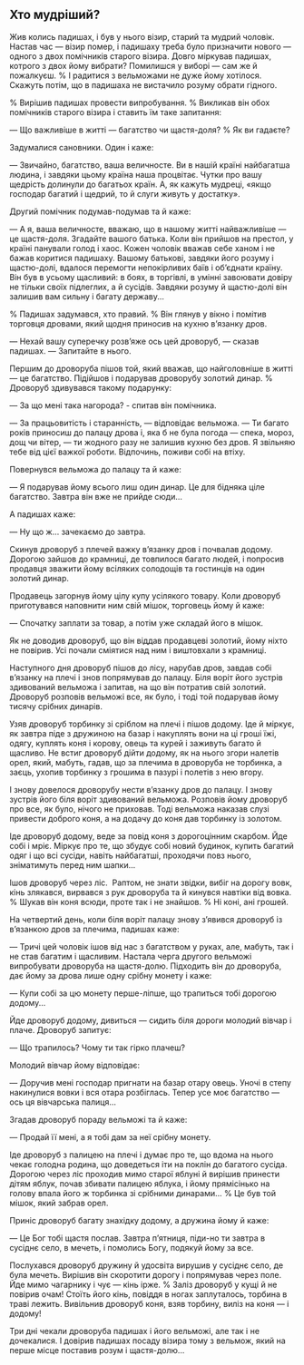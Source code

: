 ## Хто мудріший?

Жив колись падишах, і був у нього візир, старий та мудрий чоловік.
Настав час — візир помер, і падишаху треба було призначити нового — одного з двох помічників старого візира.
Довго міркував падишах, котрого з двох йому вибрати?
Помилишся у виборі — сам же й пожалкуєш.
% І радитися з вельможами не дуже йому хотілося.
Скажуть потім, що в падишаха не вистачило розуму обрати гідного.

% Вирішив падишах провести випробування.
% Викликав він обох помічників старого візира і ставить їм таке запитання:

— Що важливіше в житті — багатство чи щастя-доля?
% Як ви гадаєте?

Задумалися сановники.
Один і каже:

— Звичайно, багатство, ваша величносте.
Ви в нашій країні найбагатша людина, і завдяки цьому країна наша процвітає.
Чутки про вашу щедрість долинули до багатьох країн.
А, як кажуть мудреці, «якщо господар багатий і щедрий, то й слуги живуть у достатку».

Другий помічник подумав-подумав та й каже:

— А я, ваша величносте, вважаю, що в нашому житті найважливіше — це щастя-доля.
Згадайте вашого батька.
Коли він прийшов на престол, у країні панували голод і хаос.
Кожен чоловік вважав себе ханом і не бажав коритися падишаху.
Вашому батькові, завдяки його розуму і щастю-долі, вдалося перемогти непокірливих баїв і об’єднати країну.
Він був в усьому щасливий: в боях, в торгівлі, в умінні завоювати довіру не тільки своїх підлеглих, а й сусідів.
Завдяки розуму й щастю-долі він залишив вам сильну і багату державу...

% Падишах задумався, хто правий.
% Він глянув у вікно і помітив торговця дровами, який щодня приносив на кухню в’язанку дров.

— Нехай вашу суперечку розв’яже ось цей дроворуб, — сказав падишах. — Запитайте в нього.

Першим до дроворуба пішов той, який вважав, що найголовніше в житті — це багатство.
Підійшов і подарував дроворубу золотий динар.
% Дроворуб здивувався такому подарунку:

— За що мені така нагорода? - спитав він помічника.

— За працьовитість і старанність, — відповідає вельможа.
— Ти багато років приносиш до палацу дрова і, яка б не була погода — спека, мороз, дощ чи вітер, — ти жодного разу не залишив кухню без дров.
Я звільняю тебе від цієї важкої роботи.
Відпочинь, поживи собі на втіху.

Повернувся вельможа до палацу та й каже:

— Я подарував йому всього лиш один динар.
Це для бідняка ціле багатство.
Завтра він вже не прийде сюди...

А падишах каже:

— Ну що ж... зачекаємо до завтра.

Скинув дроворуб з плечей важку в’язанку дров і почвалав додому.
Дорогою зайшов до крамниці, де товпилося багато людей, і попросив продавця зважити йому всіляких солодощів та гостинців на один золотий динар.

Продавець загорнув йому цілу купу усілякого товару.
Коли дроворуб приготувався наповнити ним свій мішок, торговець йому й каже:

— Спочатку заплати за товар, а потім уже складай його в мішок.

Як не доводив дроворуб, що він віддав продавцеві золотий, йому ніхто не повірив.
Усі почали сміятися над ним і виштовхали з крамниці.

Наступного дня дроворуб пішов до лісу, нарубав дров, завдав собі в’язанку на плечі і знов попрямував до палацу.
Біля воріт його зустрів здивований вельможа і запитав, на що він потратив свій золотий.
Дроворуб розповів вельможі все, як було, і тоді той подарував йому тисячу срібних динарів.

Узяв дроворуб торбинку зі сріблом на плечі і пішов додому.
Іде й міркує, як завтра піде з дружиною на базар і накуплять вони на ці гроші їжі, одягу, куплять коня і корову, овець та курей і заживуть багато й щасливо.
Не встиг дроворуб дійти додому, як на нього згори налетів орел, який, мабуть, гадав, що за плечима в дроворуба не торбинка, а заєць, ухопив торбинку з грошима в пазурі і полетів з нею вгору.

І знову довелося дроворубу нести в’язанку дров до палацу.
І знову зустрів його біля воріт здивований вельможа.
Розповів йому дроворуб про все, як було, нічого не приховав.
Тоді вельможа наказав слузі привести доброго коня, а на додачу до коня дав торбинку із золотом.

Іде дроворуб додому, веде за повід коня з дорогоцінним скарбом.
Йде собі і мріє.
Міркує про те, що збудує собі новий будинок, купить багатий одяг і що всі сусіди, навіть найбагатші, проходячи повз нього, зніматимуть перед ним шапки...

Ішов дроворуб через ліс.
 Раптом, не знати звідки, вибіг на дорогу вовк, кінь злякався, вирвався з рук дроворуба та й кинувся навтіки від вовка.
% Шукав він коня всюди, проте так і не знайшов.
% Ні коні, ані грошей.

На четвертий день, коли біля воріт палацу знову з’явився дроворуб із в’язанкою дров за плечима, падишах каже:

— Тричі цей чоловік ішов від нас з багатством у руках, але, мабуть, так і не став багатим і щасливим.
Настала черга другого вельможі випробувати дроворуба на щастя-долю.
Підходить він до дроворуба, дає йому за дрова лише одну срібну монету і каже:

— Купи собі за цю монету перше-ліпше, що трапиться тобі дорогою додому...

Йде дроворуб додому, дивиться — сидить біля дороги молодий вівчар і плаче.
Дроворуб запитує:

— Що трапилось?
Чому ти так гірко плачеш?

Молодий вівчар йому відповідає:

— Доручив мені господар пригнати на базар отару овець.
Уночі в степу накинулися вовки і вся отара розбіглась.
Тепер усе моє багатство — ось ця вівчарська палиця...

Згадав дроворуб пораду вельможі та й каже:

— Продай її мені, а я тобі дам за неї срібну монету.

Іде дроворуб з палицею на плечі і думає про те, що вдома на нього чекає голодна родина, що доведеться іти на поклін до багатого сусіда.
Дорогою через ліс проходив мимо старої яблуні й вирішив принести дітям яблук, почав збивати палицею яблука, і йому прямісінько на голову впала його ж торбинка зі срібними динарами...
% Це був той мішок, який забрав орел.

Приніс дроворуб багату знахідку додому, а дружина йому й каже:

— Це Бог тобі щастя послав.
Завтра п’ятниця, піди-но ти завтра в сусіднє село, в мечеть, і помолись Богу, подякуй йому за все.

Послухався дроворуб дружину й удосвіта вирушив у сусіднє село, де була мечеть.
Вирішив він скоротити дорогу і попрямував через поле.
Йде мимо чагарнику і чує — кінь ірже.
% Заліз дроворуб у кущі й не повірив очам!
Стоїть його кінь, повіддя в ногах заплуталось, торбина в траві лежить.
Вивільнив дроворуб коня, взяв торбину, виліз на коня — і додому!

Три дні чекали дроворуба падишах і його вельможі, але так і не дочекалися.
І довірив падишах посаду візира тому з вельмож, який на перше місце поставив розум і щастя-долю...
